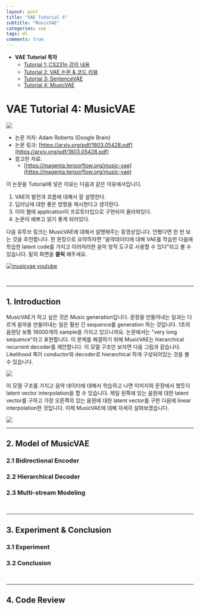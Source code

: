 ```yaml
---
layout: post
title: "VAE Tutorial 4"
subtitle: "MusicVAE"
categories: vae
tags: dl
comments: true
---
```


* **VAE Tutorial 목차**
	* [Tutorial 1: CS231n 강의 내용](https://dnddnjs.github.io/paper/2018/06/19/vae/) 
	* [Tutorial 2: VAE 논문 & 코드 리뷰](https://dnddnjs.github.io/paper/2018/06/20/vae2/)
	* [Tutorial 3: SentenceVAE](https://dnddnjs.github.io/paper/2018/06/21/vae3/)
	* [Tutorial 4: MusicVAE](https://dnddnjs.github.io/paper/2018/06/21/vae4/)


# VAE Tutorial 4: MusicVAE

<img src="https://www.dropbox.com/s/b4pqdgaluovew27/Screenshot%202018-06-21%2014.09.55.png?dl=1">

- 논문 저자: Adam Roberts (Google Brain)
- 논문 링크: [https://arxiv.org/pdf/1803.05428.pdf](https://arxiv.org/pdf/1803.05428.pdf)
- 참고한 자료: 
	- [https://magenta.tensorflow.org/music-vae](https://magenta.tensorflow.org/music-vae)

이 논문을 Tutorial에 넣은 이유는 다음과 같은 이유에서입니다.

1. VAE의 발전과 흐름에 대해서 잘 설명한다.
2. 딥러닝에 대한 좋은 방향을 제시한다고 생각한다.
3. 이미 웹에 application이 프로토타입으로 구현되어 올라와있다.
4. 논문이 예쁘고 읽기 좋게 되어있다.

다음 유투브 링크는 MusicVAE에 대해서 설명해주는 동영상입니다. 안봤다면 한 번 보는 것을 추천합니다. 한 문장으로 요약하자면 "음악데이터에 대해 VAE를 학습한 다음에 학습한 latent code를 가지고 이러저러한 음악 창작 도구로 사용할 수 있다"라고 볼 수 있습니다. 밑의 화면을 **클릭** 해주세요.

[![musicvae youtube](https://img.youtube.com/vi/G5JT16flZwM/0.jpg)](https://youtu.be/G5JT16flZwM)

<br>

---

## 1. Introduction
MusicVAE가 하고 싶은 것은 Music generation입니다. 문장을 만들어내는 일과는 다르게 음악을 만들어내는 일은 훨씬 긴 sequence를 generation 하는 것입니다. 1초의 음원당 보통 16000개의 sample을 가지고 있으니까요. 논문에서는 "very long sequence"라고 표현합니다. 이 문제를 해결하기 위해 MusicVAE는 hierarchical recurrent decoder를 제안합니다. 이 모델 구조만 보자면 다음 그림과 같습니다. Likelihood 쪽이 conductor와 decoder로 hierarchical 하게 구성되어있는 것을 볼 수 있습니다. 

<img src="https://www.dropbox.com/s/pkii424867hd5np/Screenshot%202018-06-21%2018.24.29.png?dl=1">

이 모델 구조를 가지고 음악 데이터에 대해서 학습하고 나면 이미지와 문장에서 했듯이 latent vector interpolation을 할 수 있습니다. 제일 왼쪽에 있는 음원에 대한 latent vector를 구하고 가장 오른쪽의 있는 음원에 대한 latent vector를 구한 다음에 linear interpolation한 것입니다. 이제 MusicVAE에 대해 자세히 살펴보겠습니다. 

<img src="https://www.dropbox.com/s/b01abza1g80n00r/Screenshot%202018-06-21%2018.25.33.png?dl=1">

<br>

---
## 2. Model of MusicVAE
### 2.1 Bidirectional Encoder

### 2.2 Hierarchical Decoder

### 2.3 Multi-stream Modeling


<br>

---
## 3. Experiment & Conclusion
### 3.1 Experiment

### 3.2 Conclusion

<br>

---
## 4. Code Review
